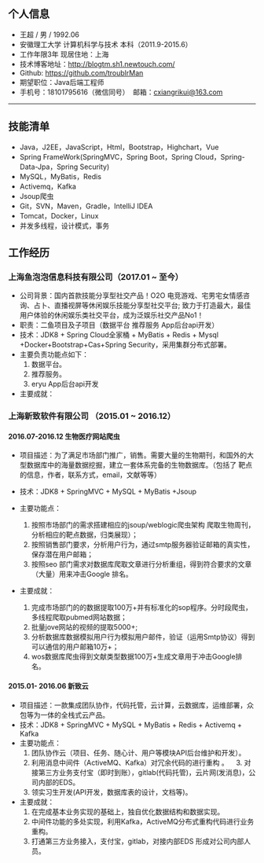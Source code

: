 ## 个人信息

- 王超 / 男 / 1992.06
- 安徽理工大学 计算机科学与技术 本科（2011.9-2015.6）
- 工作年限3年  现居住地：上海 
- 技术博客地址：http://blogtm.sh1.newtouch.com/
- Github: https://github.com/troublrMan
- 期望职位：Java后端工程师
- 手机号：18101795616（微信同号）  邮箱：cxiangrikui@163.com
----
## 技能清单
- Java，J2EE，JavaScript，Html，Bootstrap，Highchart，Vue
- Spring FrameWork(SpringMVC，Spring Boot，Spring Cloud，Spring-Data-Jpa，Spring Security)
- MySQL，MyBatis，Redis
- Activemq，Kafka
- Jsoup爬虫
- Git，SVN，Maven，Gradle，IntelliJ IDEA
- Tomcat，Docker，Linux
- 并发多线程，设计模式，事务

## 工作经历
### 上海鱼泡泡信息科技有限公司（2017.01 ~ 至今）
- 公司背景：国内首款技能分享型社交产品！O2O 电竞游戏、宅男宅女情感咨询、占卜、直播视屏等休闲娱乐技能分享型社交平台;
  致力于打造最大，最佳用户体验的休闲娱乐类社交平台，成为泛娱乐社交产品No1！
- 职责：二鱼项目及子项目（数据平台 推荐服务 App后台api开发）
- 技术：JDK8 + Spring Cloud全家桶 + MyBatis + Redis + Mysql +Docker+Bootstrap+Cas+Spring Security，采用集群分布式部署。
- 主要负责功能点如下：
    1. 数据平台。
    2. 推荐服务。
    3. eryu App后台api开发
- 主要成就：

### 上海新致软件有限公司 （2015.01 ~ 2016.12）
 #### 2016.07-2016.12 生物医疗网站爬虫
- 项目描述：为了满足市场部门推广，销售。需要大量的生物期刊，和国外的大型数据库中的海量数据挖掘，建立一套体系完备的生物数据库。（包括了   靶点的信息，作者，联系方式，email，文献等等）
- 技术：JDK8 + SpringMVC + MySQL + MyBatis +Jsoup
- 主要功能点：
    1. 按照市场部门的需求搭建相应的jsoup/weblogic爬虫架构 爬取生物周刊，分析相应的靶点数据，归类展现）；
    2. 按照销售部门要求，分析用户行为，通过smtp服务器验证邮箱的真实性，保存潜在用户邮箱；
    3. 按照seo 部门需求对数据库爬取文章进行分析重组，得到符合要求的文章（大量）用来冲击Google 排名。
    
- 主要成就：
    1. 完成市场部门的的数据提取100万+并有标准化的sop程序。分时段爬虫，多线程爬取pubmed网站数据；
    2. 批量jove网站的视频的提取5000+;
    3. 分析数据库数据模拟用户行为模拟用户邮件，验证（运用Smtp协议）得到可以通信的用户邮箱10万+；
    4. wos数据库爬虫得到文献类型数据100万+生成文章用于冲击Google排名。
    
 #### 2015.01- 2016.06 新致云
- 项目描述：一款集成团队协作，代码托管，云计算，云数据库，运维部署，众包等为一体的全栈式云产品。
- 技术：JDK8 + SpringMVC + MySQL + MyBatis + Redis + Activemq + Kafka
- 主要功能点：
    1. 团队协作云（项目、任务、随心计、用户等模块API后台维护和开发）。
    2. 利用消息中间件（ActiveMQ、Kafka）对冗余代码的进行重构 。
    3. 对接第三方业务支付宝（即时到账），gitlab(代码托管)，云片网(发消息)，公司内部的EDS。
    4. 领实习生开发(API开发，数据库表的设计，文档等)。
- 主要成就：
    1. 在完成基本业务实现的基础上，独自优化数据结构和数据实现。
    2. 中间件功能的多处实现，利用Kafka，ActiveMQ分布式重构代码进行业务重构。
    3. 打通第三方业务接入，支付宝，gitlab，对接内部EDS 形成对公司内部人员。
